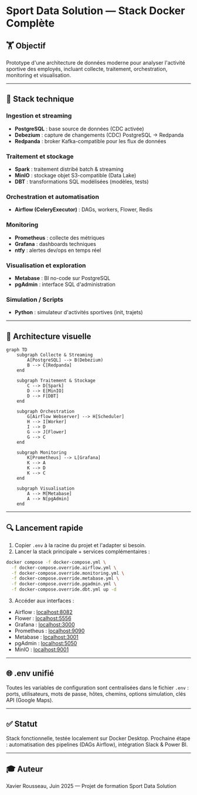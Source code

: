 # Sport Data Solution — Stack Docker Complète

## 🏋️ Objectif

Prototype d'une architecture de données moderne pour analyser l'activité sportive des employés, incluant collecte, traitement, orchestration, monitoring et visualisation.

---

## 🧰 Stack technique

### Ingestion et streaming

* **PostgreSQL** : base source de données (CDC activée)
* **Debezium** : capture de changements (CDC) PostgreSQL → Redpanda
* **Redpanda** : broker Kafka-compatible pour les flux de données

### Traitement et stockage

* **Spark** : traitement distribé batch & streaming
* **MinIO** : stockage objet S3-compatible (Data Lake)
* **DBT** : transformations SQL modélisées (modèles, tests)

### Orchestration et automatisation

* **Airflow (CeleryExecutor)** : DAGs, workers, Flower, Redis

### Monitoring

* **Prometheus** : collecte des métriques
* **Grafana** : dashboards techniques
* **ntfy** : alertes dev/ops en temps réel

### Visualisation et exploration

* **Metabase** : BI no-code sur PostgreSQL
* **pgAdmin** : interface SQL d'administration

### Simulation / Scripts

* **Python** : simulateur d'activités sportives (init, trajets)

---

## 🔄 Architecture visuelle

```mermaid
graph TD
    subgraph Collecte & Streaming
        A[PostgreSQL] --> B(Debezium)
        B --> C[Redpanda]
    end

    subgraph Traitement & Stockage
        C --> D[Spark]
        D --> E[MinIO]
        D --> F[DBT]
    end

    subgraph Orchestration
        G[Airflow Webserver] --> H[Scheduler]
        H --> I[Worker]
        I --> D
        G --> J[Flower]
        G --> C
    end

    subgraph Monitoring
        K[Prometheus] --> L[Grafana]
        K --> A
        K --> D
        K --> C
    end

    subgraph Visualisation
        A --> M[Metabase]
        A --> N[pgAdmin]
    end
```

---

## 🔍 Lancement rapide

1. Copier `.env` à la racine du projet et l'adapter si besoin.
2. Lancer la stack principale + services complémentaires :

```bash
docker compose -f docker-compose.yml \
  -f docker-compose.override.airflow.yml \
  -f docker-compose.override.monitoring.yml \
  -f docker-compose.override.metabase.yml \
  -f docker-compose.override.pgadmin.yml \
  -f docker-compose.override.dbt.yml up -d
```

3. Accéder aux interfaces :

* Airflow : [localhost:8082](http://localhost:8082)
* Flower : [localhost:5556](http://localhost:5556)
* Grafana : [localhost:3000](http://localhost:3000)
* Prometheus : [localhost:9090](http://localhost:9090)
* Metabase : [localhost:3001](http://localhost:3001)
* pgAdmin : [localhost:5050](http://localhost:5050)
* MinIO : [localhost:9001](http://localhost:9001)

---

## 🌐 .env unifié

Toutes les variables de configuration sont centralisées dans le fichier `.env` : ports, utilisateurs, mots de passe, hôtes, chemins, options simulation, clés API (Google Maps).

---

## ✅ Statut

Stack fonctionnelle, testée localement sur Docker Desktop. Prochaine étape : automatisation des pipelines (DAGs Airflow), intégration Slack & Power BI.

---

## 🎓 Auteur

Xavier Rousseau, Juin 2025 — Projet de formation Sport Data Solution
